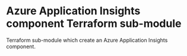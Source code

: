 # Azure Application Insights component Terraform sub-module

Terraform sub-module which create an Azure Application Insights component.
